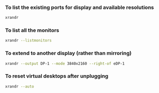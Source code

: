 ### To list the existing ports for display and available resolutions

```sh
xrandr
```

### To list all the monitors

```sh
xrandr --listmonitors
```

### To extend to another display (rather than mirroring)

```sh
xrandr --output DP-1 --mode 3840x2160 --right-of eDP-1
```

### To reset virtual desktops after unplugging

```sh
xrandr --auto
```
